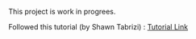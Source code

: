 This project is work in progrees.

Followed this tutorial (by Shawn Tabrizi) : [Tutorial Link](https://dotcodeschool.com/courses/rust-state-machine)